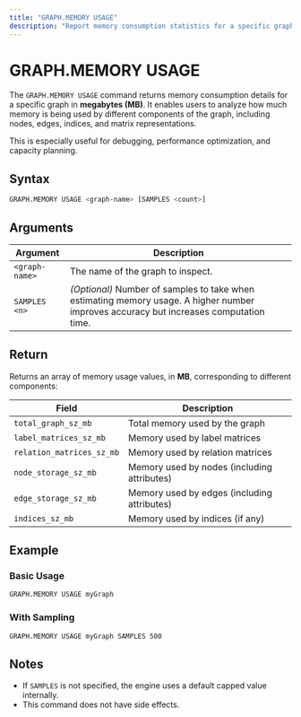 ```yaml
---
title: "GRAPH.MEMORY USAGE"
description: "Report memory consumption statistics for a specific graph"
---
```


# GRAPH.MEMORY USAGE

The `GRAPH.MEMORY USAGE` command returns memory consumption details for a specific graph in **megabytes (MB)**. It enables users to analyze how much memory is being used by different components of the graph, including nodes, edges, indices, and matrix representations.

This is especially useful for debugging, performance optimization, and capacity planning.

## Syntax

```bash
GRAPH.MEMORY USAGE <graph-name> [SAMPLES <count>]
```

## Arguments

| Argument       | Description |
|----------------|-------------|
| `<graph-name>` | The name of the graph to inspect. |
| `SAMPLES <n>`  | *(Optional)* Number of samples to take when estimating memory usage. A higher number improves accuracy but increases computation time. |

## Return

Returns an array of memory usage values, in **MB**, corresponding to different components:

| Field                      | Description |
|----------------------------|-------------|
| `total_graph_sz_mb`        | Total memory used by the graph |
| `label_matrices_sz_mb`     | Memory used by label matrices |
| `relation_matrices_sz_mb`  | Memory used by relation matrices |
| `node_storage_sz_mb`       | Memory used by nodes (including attributes) |
| `edge_storage_sz_mb`       | Memory used by edges (including attributes) |
| `indices_sz_mb`            | Memory used by indices (if any) |

## Example

### Basic Usage
```bash
GRAPH.MEMORY USAGE myGraph
```

### With Sampling
```bash
GRAPH.MEMORY USAGE myGraph SAMPLES 500
```

## Notes

- If `SAMPLES` is not specified, the engine uses a default capped value internally.
- This command does not have side effects.
